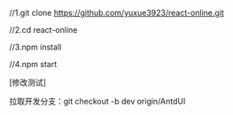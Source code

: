 //1.git clone https://github.com/yuxue3923/react-online.git



//2.cd react-online



//3.npm install



//4.npm start


[修改测试]

拉取开发分支：git checkout -b dev origin/AntdUI